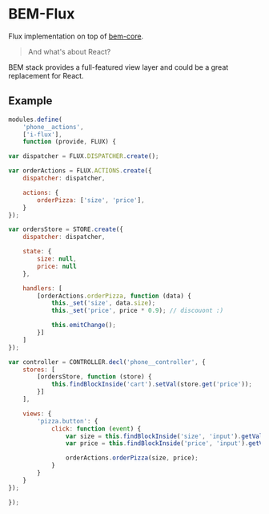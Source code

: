 BEM-Flux
========

Flux implementation on top of [bem-core](https://github.com/bem/bem-core/).

> And what's about React?

BEM stack provides a full-featured view layer and could be a great replacement for React.

Example
-------

```js
modules.define(
    'phone__actions',
    ['i-flux'],
    function (provide, FLUX) {

var dispatcher = FLUX.DISPATCHER.create();

var orderActions = FLUX.ACTIONS.create({
    dispatcher: dispatcher,

    actions: {
        orderPizza: ['size', 'price'],
    }
});

var ordersStore = STORE.create({
    dispatcher: dispatcher,

    state: {
        size: null,
        price: null
    },

    handlers: [
        [orderActions.orderPizza, function (data) {
            this._set('size', data.size);
            this._set('price', price * 0.9); // discouont :)

            this.emitChange();
        }]
    ]
});

var controller = CONTROLLER.decl('phone__controller', {
    stores: [
        [ordersStore, function (store) {
            this.findBlockInside('cart').setVal(store.get('price'));
        }]
    ],

    views: {
        'pizza.button': {
            click: function (event) {
                var size = this.findBlockInside('size', 'input').getVal();
                var price = this.findBlockInside('price', 'input').getVal();

                orderActions.orderPizza(size, price);
            }
        }
    }
});

});

```
